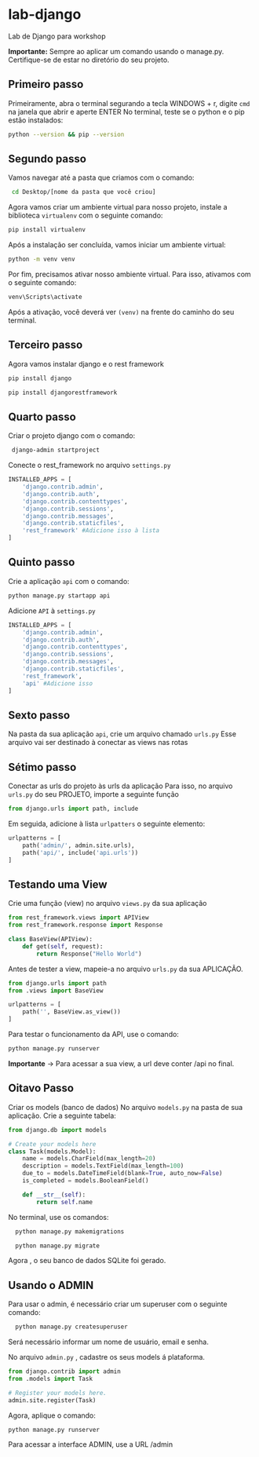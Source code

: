 # lab-django
Lab de Django para workshop 

**Importante:** Sempre ao aplicar um comando usando o manage.py. Certifique-se de estar no diretório do seu projeto.
## Primeiro passo
Primeiramente, abra o terminal segurando a tecla WINDOWS + r, digite `cmd` na janela que abrir e aperte ENTER 
No terminal, teste se o python e o pip estão instalados:
```bash
python --version && pip --version
```
## Segundo passo
Vamos navegar até a pasta que criamos com o comando:
```bash
 cd Desktop/[nome da pasta que você criou]
```

Agora vamos criar um ambiente virtual para nosso projeto, instale a biblioteca `virtualenv` com o seguinte comando:
```bash
pip install virtualenv
```
Após a instalação ser concluída, vamos iniciar um ambiente virtual:
```bash
python -m venv venv
```
Por fim, precisamos ativar nosso ambiente virtual. Para isso, ativamos com o seguinte comando:
```bash
venv\Scripts\activate
```
Após a ativação, você deverá ver `(venv)` na frente do caminho do seu terminal.

## Terceiro passo
Agora vamos instalar django e o rest framework
```bash
pip install django
```
```bash
pip install djangorestframework
```

## Quarto passo
Criar o projeto django com o comando:
```bash
 django-admin startproject 
```
Conecte o rest_framework no arquivo `settings.py`

```python
INSTALLED_APPS = [
    'django.contrib.admin',
    'django.contrib.auth',
    'django.contrib.contenttypes',
    'django.contrib.sessions',
    'django.contrib.messages',
    'django.contrib.staticfiles',
    'rest_framework' #Adicione isso à lista
]
```

## Quinto passo
Crie a aplicação `api` com o comando:
```bash
python manage.py startapp api
```
Adicione `API` à `settings.py`
```python
INSTALLED_APPS = [
    'django.contrib.admin',
    'django.contrib.auth',
    'django.contrib.contenttypes',
    'django.contrib.sessions',
    'django.contrib.messages',
    'django.contrib.staticfiles',
    'rest_framework',
    'api' #Adicione isso
]
```

## Sexto passo 
Na pasta da sua aplicação `api`, crie um arquivo chamado `urls.py`
Esse arquivo vai ser destinado à conectar as views nas rotas

## Sétimo passo
Conectar as urls do projeto às urls da aplicação 
Para isso, no arquivo `urls.py` do seu PROJETO, importe a seguinte função
```python
from django.urls import path, include
```
Em seguida, adicione à lista `urlpatters` o seguinte elemento:
```python
urlpatterns = [
    path('admin/', admin.site.urls),
    path('api/', include('api.urls'))
]
```

## Testando uma View
Crie uma função (view) no arquivo `views.py` da sua aplicação
```python
from rest_framework.views import APIView
from rest_framework.response import Response

class BaseView(APIView):
    def get(self, request):
        return Response("Hello World")
```

Antes de tester a view, mapeie-a no arquivo `urls.py` da sua APLICAÇÃO.
```python
from django.urls import path
from .views import BaseView

urlpatterns = [
    path('', BaseView.as_view())
]

```

Para testar o funcionamento da API, use o comando:
```bash
python manage.py runserver
```
**Importante** -> Para acessar a sua view, a url deve conter /api no final. 

## Oitavo Passo
Criar os models (banco de dados) 
No arquivo `models.py` na pasta de sua aplicação. Crie a seguinte tabela: 
```python
from django.db import models

# Create your models here
class Task(models.Model):
    name = models.CharField(max_length=20)
    description = models.TextField(max_length=100)
    due_to = models.DateTimeField(blank=True, auto_now=False)
    is_completed = models.BooleanField()

    def __str__(self):
        return self.name

```
No terminal, use os comandos:
```bash
  python manage.py makemigrations
```
```bash
  python manage.py migrate
```
Agora , o seu banco de dados SQLite foi gerado.

## Usando o ADMIN

Para usar o admin, é necessário criar um superuser com o seguinte comando:

```bash
  python manage.py createsuperuser
```
Será necessário informar um nome de usuário, email e senha.

No arquivo `admin.py` , cadastre os seus models á plataforma.
```python
from django.contrib import admin
from .models import Task

# Register your models here.
admin.site.register(Task)
```

Agora, aplique o comando: 
```bash
python manage.py runserver
```

Para acessar a interface ADMIN, use a URL /admin



